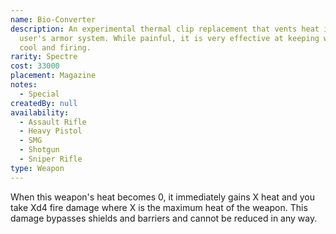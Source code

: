 ```yaml
---
name: Bio-Converter
description: An experimental thermal clip replacement that vents heat into the
  user's armor system. While painful, it is very effective at keeping weapons
  cool and firing.
rarity: Spectre
cost: 33000
placement: Magazine
notes:
  - Special
createdBy: null
availability:
  - Assault Rifle
  - Heavy Pistol
  - SMG
  - Shotgun
  - Sniper Rifle
type: Weapon
---
```

When this weapon's heat becomes 0, it immediately gains X heat and you take Xd4 fire damage where X is the maximum heat of the weapon. This damage bypasses shields and barriers and cannot be reduced in any way.
